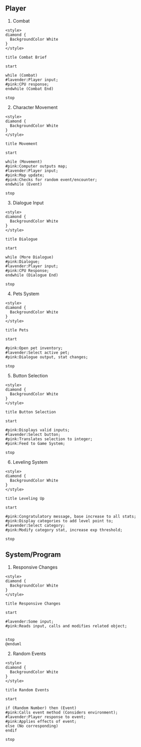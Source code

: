 ## Player
1) Combat
```plantuml
<style>
diamond {
  BackgroundColor White
}
</style>

title Combat Brief

start

while (Combat)
#lavender:Player input;
#pink:CPU response;
endwhile (Combat End)

stop
```

2) Character Movement
```plantuml
<style>
diamond {
  BackgroundColor White
}
</style>

title Movement

start

while (Movement)
#pink:Computer outputs map;
#lavender:Player input;
#pink:Map update;
#pink:Checks for random event/encounter;
endwhile (Event)

stop
```

3) Dialogue Input
```plantuml
<style>
diamond {
  BackgroundColor White
}
</style>

title Dialogue

start

while (More Dialogue)
#pink:Dialogue;
#lavender:Player input;
#pink:CPU Response;
endwhile (Dialogue End)

stop
```

4) Pets System
```plantuml
<style>
diamond {
  BackgroundColor White
}
</style>

title Pets

start

#pink:Open pet inventory;
#lavender:Select active pet;
#pink:Dialogue output, stat changes;

stop
```

5) Button Selection
```plantuml
<style>
diamond {
  BackgroundColor White
}
</style>

title Button Selection

start

#pink:Displays valid inputs;
#lavender:Select button;
#pink:Translates selection to integer;
#pink:Feed to Game System;

stop
```

6) Leveling System
```plantuml
<style>
diamond {
  BackgroundColor White
}
</style>

title Leveling Up

start

#pink:Congratulatory message, base increase to all stats;
#pink:Display categories to add level point to;
#lavender:Select category;
#pink:Modify category stat, increase exp threshold;

stop
```

## System/Program

1) Responsive Changes
```plantuml
<style>
diamond {
  BackgroundColor White
}
</style>

title Responsive Changes

start

#lavender:Some input;
#pink:Reads input, calls and modifies related object;


stop
@enduml
```

2) Random Events
```plantuml
<style>
diamond {
  BackgroundColor White
}
</style>

title Random Events

start

if (Random Number) then (Event)
#pink:Calls event method (Considers environment);
#lavender:Player response to event;
#pink:Applies effects of event;
else (No corresponding)
endif

stop
```

